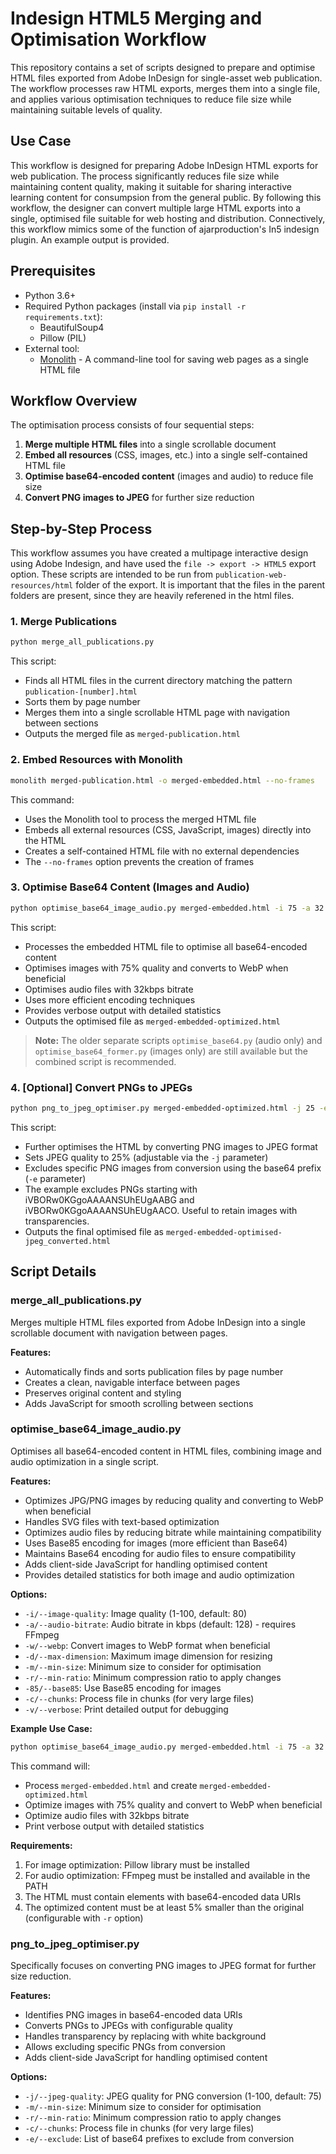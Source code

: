 # Indesign HTML5 Merging and Optimisation Workflow

This repository contains a set of scripts designed to prepare and optimise HTML files exported from Adobe InDesign for single-asset web publication. The workflow processes raw HTML exports, merges them into a single file, and applies various optimisation techniques to reduce file size while maintaining suitable levels of quality.

## Use Case

This workflow is designed for preparing Adobe InDesign HTML exports for web publication. The process significantly reduces file size while maintaining content quality, making it suitable for sharing interactive learning content for consumpsion from the general public. By following this workflow, the designer can convert multiple large HTML exports into a single, optimised file suitable for web hosting and distribution. Connectively, this workflow mimics some of the function of ajarproduction's In5 indesign plugin. An example output is provided.

## Prerequisites

- Python 3.6+
- Required Python packages (install via `pip install -r requirements.txt`):
  - BeautifulSoup4
  - Pillow (PIL)
- External tool:
  - [Monolith](https://github.com/Y2Z/monolith) - A command-line tool for saving web pages as a single HTML file

## Workflow Overview

The optimisation process consists of four sequential steps:

1. **Merge multiple HTML files** into a single scrollable document
2. **Embed all resources** (CSS, images, etc.) into a single self-contained HTML file
3. **Optimise base64-encoded content** (images and audio) to reduce file size
4. **Convert PNG images to JPEG** for further size reduction

## Step-by-Step Process
This workflow assumes you have created a multipage interactive design using Adobe Indesign, and have used the ``file -> export -> HTML5`` export option. These scripts are intended to be run from ``publication-web-resources/html`` folder of the export. It is important that the files in the parent folders are present, since they are heavily referened in the html files.

### 1. Merge Publications

```bash
python merge_all_publications.py
```

This script:
- Finds all HTML files in the current directory matching the pattern `publication-[number].html`
- Sorts them by page number
- Merges them into a single scrollable HTML page with navigation between sections
- Outputs the merged file as `merged-publication.html`

### 2. Embed Resources with Monolith

```bash
monolith merged-publication.html -o merged-embedded.html --no-frames
```

This command:
- Uses the Monolith tool to process the merged HTML file
- Embeds all external resources (CSS, JavaScript, images) directly into the HTML
- Creates a self-contained HTML file with no external dependencies
- The `--no-frames` option prevents the creation of frames

### 3. Optimise Base64 Content (Images and Audio)

```bash
python optimise_base64_image_audio.py merged-embedded.html -i 75 -a 32 -w -v
```

This script:
- Processes the embedded HTML file to optimise all base64-encoded content
- Optimises images with 75% quality and converts to WebP when beneficial
- Optimises audio files with 32kbps bitrate
- Uses more efficient encoding techniques
- Provides verbose output with detailed statistics
- Outputs the optimised file as `merged-embedded-optimized.html`

> **Note:** The older separate scripts `optimise_base64.py` (audio only) and `optimise_base64_former.py` (images only) are still available but the combined script is recommended.

### 4. [Optional] Convert PNGs to JPEGs

```bash
python png_to_jpeg_optimiser.py merged-embedded-optimized.html -j 25 -e iVBORw0KGgoAAAANSUhEUgAABG iVBORw0KGgoAAAANSUhEUgAACO iVBORw0KGgoAAAANSUhEUgAAAC iVBORw0KGgoAAAANSUhEUgAAAY
```

This script:
- Further optimises the HTML by converting PNG images to JPEG format
- Sets JPEG quality to 25% (adjustable via the `-j` parameter)
- Excludes specific PNG images from conversion using the base64 prefix (`-e` parameter)
- The example excludes PNGs starting with iVBORw0KGgoAAAANSUhEUgAABG and iVBORw0KGgoAAAANSUhEUgAACO. Useful to retain images with transparencies.
- Outputs the final optimised file as `merged-embedded-optimised-jpeg_converted.html`

## Script Details

### merge_all_publications.py

Merges multiple HTML files exported from Adobe InDesign into a single scrollable document with navigation between pages.

**Features:**
- Automatically finds and sorts publication files by page number
- Creates a clean, navigable interface between pages
- Preserves original content and styling
- Adds JavaScript for smooth scrolling between sections

### optimise_base64_image_audio.py

Optimises all base64-encoded content in HTML files, combining image and audio optimization in a single script.

**Features:**
- Optimizes JPG/PNG images by reducing quality and converting to WebP when beneficial
- Handles SVG files with text-based optimization
- Optimizes audio files by reducing bitrate while maintaining compatibility
- Uses Base85 encoding for images (more efficient than Base64)
- Maintains Base64 encoding for audio files to ensure compatibility
- Adds client-side JavaScript for handling optimised content
- Provides detailed statistics for both image and audio optimization

**Options:**
- `-i/--image-quality`: Image quality (1-100, default: 80)
- `-a/--audio-bitrate`: Audio bitrate in kbps (default: 128) - requires FFmpeg
- `-w/--webp`: Convert images to WebP format when beneficial
- `-d/--max-dimension`: Maximum image dimension for resizing
- `-m/--min-size`: Minimum size to consider for optimisation
- `-r/--min-ratio`: Minimum compression ratio to apply changes
- `-85/--base85`: Use Base85 encoding for images
- `-c/--chunks`: Process file in chunks (for very large files)
- `-v/--verbose`: Print detailed output for debugging

**Example Use Case:**
```bash
python optimise_base64_image_audio.py merged-embedded.html -i 75 -a 32 -w -v
```
This command will:
- Process `merged-embedded.html` and create `merged-embedded-optimized.html`
- Optimize images with 75% quality and convert to WebP when beneficial
- Optimize audio files with 32kbps bitrate
- Print verbose output with detailed statistics

**Requirements:**
1. For image optimization: Pillow library must be installed
2. For audio optimization: FFmpeg must be installed and available in the PATH
3. The HTML must contain elements with base64-encoded data URIs
4. The optimized content must be at least 5% smaller than the original (configurable with `-r` option)

### png_to_jpeg_optimiser.py

Specifically focuses on converting PNG images to JPEG format for further size reduction.

**Features:**
- Identifies PNG images in base64-encoded data URIs
- Converts PNGs to JPEGs with configurable quality
- Handles transparency by replacing with white background
- Allows excluding specific PNGs from conversion
- Adds client-side JavaScript for handling optimised content

**Options:**
- `-j/--jpeg-quality`: JPEG quality for PNG conversion (1-100, default: 75)
- `-m/--min-size`: Minimum size to consider for optimisation
- `-r/--min-ratio`: Minimum compression ratio to apply changes
- `-c/--chunks`: Process file in chunks (for very large files)
- `-e/--exclude`: List of base64 prefixes to exclude from conversion
